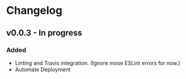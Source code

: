 # Changelog

## v0.0.3 - In progress

### Added

- Linting and Travis integration. (Ignore mose ESLint errors for now.)
- Automate Deployment
